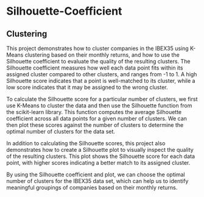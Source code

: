 # Silhouette-Coefficient
## Clustering

This project demonstrates how to cluster companies in the IBEX35 using K-Means clustering based on their monthly returns, and how to use the Silhouette coefficient to evaluate the quality of the resulting clusters. The Silhouette coefficient measures how well each data point fits within its assigned cluster compared to other clusters, and ranges from -1 to 1. A high Silhouette score indicates that a point is well-matched to its cluster, while a low score indicates that it may be assigned to the wrong cluster.

To calculate the Silhouette score for a particular number of clusters, we first use K-Means to cluster the data and then use the Silhouette function from the scikit-learn library. This function computes the average Silhouette coefficient across all data points for a given number of clusters. We can then plot these scores against the number of clusters to determine the optimal number of clusters for the data set.

In addition to calculating the Silhouette scores, this project also demonstrates how to create a Silhouette plot to visually inspect the quality of the resulting clusters. This plot shows the Silhouette score for each data point, with higher scores indicating a better match to its assigned cluster.

By using the Silhouette coefficient and plot, we can choose the optimal number of clusters for the IBEX35 data set, which can help us to identify meaningful groupings of companies based on their monthly returns.

